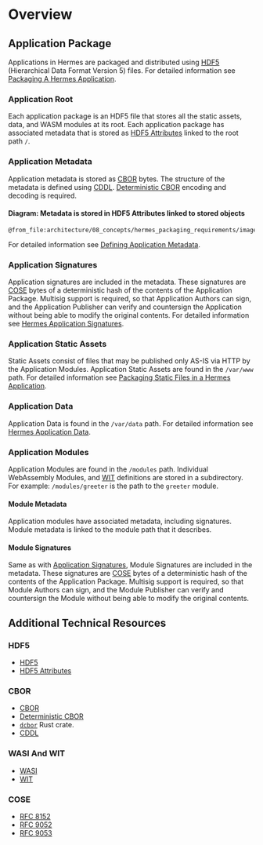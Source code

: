 # Overview

## Application Package

Applications in Hermes are packaged and distributed using [HDF5] (Hierarchical Data Format Version 5) files.
For detailed information see [Packaging A Hermes Application](./application.md).

### Application Root

Each application package is an HDF5 file that stores all the static assets, data, and WASM modules at its root.
Each application package has associated metadata that is stored as [HDF5 Attributes] linked to the root path `/`.

### Application Metadata

Application metadata is stored as [CBOR] bytes.
The structure of the metadata is defined using [CDDL].
[Deterministic CBOR] encoding and decoding is required.

#### Diagram: Metadata is stored in HDF5 Attributes linked to stored objects

```kroki-excalidraw
@from_file:architecture/08_concepts/hermes_packaging_requirements/images/hermes_app_metadata.excalidraw
```

For detailed information see [Defining Application Metadata](./metadata.md).

### Application Signatures

Application signatures are included in the metadata.
These signatures are [COSE](#cose) bytes of a deterministic hash of the contents of the Application Package.
Multisig support is required, so that Application Authors can sign, and the Application Publisher can verify and countersign
the Application without being able to modify the original contents.
For detailed information see [Hermes Application Signatures](./signatures.md).

### Application Static Assets

Static Assets consist of files that may be published only AS-IS via HTTP by the Application Modules.
Application Static Assets are found in the `/var/www` path.
For detailed information see [Packaging Static Files in a Hermes Application](./static.md).

### Application Data

Application Data is found in the `/var/data` path.
For detailed information see [Hermes Application Data](./data.md).

### Application Modules

Application Modules are found in the `/modules` path.
Individual WebAssembly Modules, and [WIT] definitions are stored in a subdirectory.
For example: `/modules/greeter` is the path to the `greeter` module.

#### Module Metadata

Application modules have associated metadata, including signatures.
Module metadata is linked to the module path that it describes.

#### Module Signatures

Same as with [Application Signatures](#application-signatures), Module Signatures are included in the metadata.
These signatures are [COSE](#cose) bytes of a deterministic hash of the contents of the Application Package.
Multisig support is required, so that Module Authors can sign, and the Module Publisher can verify and countersign the Module
without being able to modify the original contents.

## Additional Technical Resources

### HDF5

* [HDF5]
* [HDF5 Attributes]

### CBOR

* [CBOR]
* [Deterministic CBOR]
* [`dcbor`](https://github.com/BlockchainCommons/bc-dcbor-rust) Rust crate.
* [CDDL]

### WASI And WIT

* [WASI](https://wasi.dev/)
* [WIT]

### COSE

* [RFC 8152](https://www.rfc-editor.org/rfc/rfc8152)
* [RFC 9052](https://www.rfc-editor.org/rfc/rfc9052)
* [RFC 9053](https://www.rfc-editor.org/rfc/rfc9053)

[CBOR]: https://cbor.io/spec.html
[CDDL]: https://datatracker.ietf.org/doc/html/rfc8610
[Deterministic CBOR]: https://www.rfc-editor.org/rfc/rfc8949.html#name-deterministically-encoded-c
[HDF5]: https://docs.hdfgroup.org/hdf5/develop/
[HDF5 Attributes]: https://docs.hdfgroup.org/hdf5/develop/_h5_a__u_g.html#sec_attribute
[WIT]: https://component-model.bytecodealliance.org/design/wit.html
